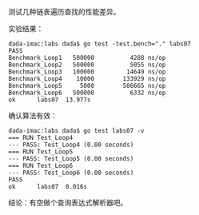 测试几种链表遍历查找的性能差异。

实验结果：

    dada-imac:labs dada$ go test -test.bench="." labs07
    PASS
    Benchmark_Loop1   500000          4288 ns/op
    Benchmark_Loop2   500000          5055 ns/op
    Benchmark_Loop3   100000         14649 ns/op
    Benchmark_Loop4    10000        133929 ns/op
    Benchmark_Loop5     5000        586665 ns/op
    Benchmark_Loop6   500000          6332 ns/op
    ok      labs07  13.977s

确认算法有效：

    dada-imac:labs dada$ go test labs07 -v
    === RUN Test_Loop4
    --- PASS: Test_Loop4 (0.00 seconds)
    === RUN Test_Loop5
    --- PASS: Test_Loop5 (0.00 seconds)
    === RUN Test_Loop6
    --- PASS: Test_Loop6 (0.00 seconds)
    PASS
    ok      labs07  0.016s

结论：有空做个查询表达式解析器吧。
